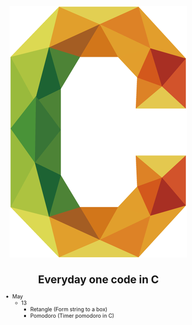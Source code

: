 <div align="center">
  <img src="c.png"></img>
  <h1>Everyday one code in C </h1>
</div>

- May
  - 13
    - Retangle (Form string to a box)
    - Pomodoro (Timer pomodoro in C)

